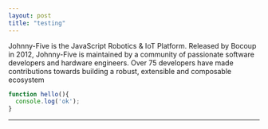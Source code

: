 ```yaml
---
layout: post
title: "testing"
---
```




Johnny-Five is the JavaScript Robotics & IoT Platform. Released by Bocoup in 2012, Johnny-Five is maintained by a community of passionate software developers and hardware engineers. Over 75 developers have made contributions towards building a robust, extensible and composable ecosystem


```js
function hello(){
  console.log('ok');
}

```
----- 
